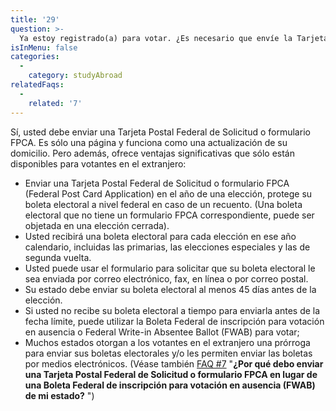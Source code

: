 ```yaml
---
title: '29'
question: >-
  Ya estoy registrado(a) para votar. ¿Es necesario que envíe la Tarjeta Postal Federal de Solicitud o formulario FPCA para solicitar mi boleta electoral mientras estoy estudiando en el extranjero?
isInMenu: false
categories:
  - 
    category: studyAbroad
relatedFaqs:
  - 
    related: '7'
---
```

Sí, usted debe enviar una Tarjeta Postal Federal de Solicitud o formulario FPCA. Es sólo una página y funciona como una actualización de su domicilio. Pero además, ofrece ventajas significativas que sólo están disponibles para votantes en el extranjero:

- Enviar una Tarjeta Postal Federal de Solicitud o formulario FPCA (Federal Post Card Application) en el año de una elección, protege su boleta electoral a nivel federal en caso de un recuento. (Una boleta electoral que no tiene un formulario FPCA correspondiente, puede ser objetada en una elección cerrada). 
- Usted recibirá una boleta electoral para cada elección en ese año calendario, incluidas las primarias, las elecciones especiales y las de segunda vuelta. 
- Usted puede usar el formulario para solicitar que su boleta electoral le sea enviada por correo electrónico, fax, en línea o por correo postal.
- Su estado debe enviar su boleta electoral al menos 45 días antes de la elección.
- Si usted no recibe su boleta electoral a tiempo para enviarla antes de la fecha límite, puede utilizar la Boleta Federal de inscripción para votación en ausencia o Federal Write-in Absentee Ballot (FWAB) para votar;
- Muchos estados otorgan a los votantes en el extranjero una prórroga para enviar sus boletas electorales y/o les permiten enviar las boletas por medios electrónicos. (Véase también [FAQ #7](/faqs/7) "**¿Por qué debo enviar una Tarjeta Postal Federal de Solicitud o formulario FPCA en lugar de una Boleta Federal de inscripción para votación en ausencia (FWAB) de mi estado?** ")